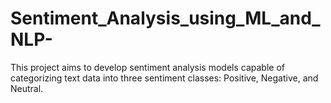 # Sentiment_Analysis_using_ML_and_NLP-
This project aims to develop sentiment analysis models capable of categorizing text data into three sentiment classes: Positive, Negative, and Neutral.
